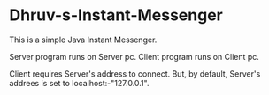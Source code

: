 # Dhruv-s-Instant-Messenger
This is a simple Java Instant Messenger.

Server program runs on Server pc.
Client program runs on Client pc.

Client requires Server's address to connect.
But, by default, Server's addrees is set to localhost:-"127.0.0.1".
